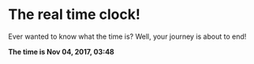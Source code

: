# The real time clock!

Ever wanted to know what the time is? Well, your journey is about to end!

**The time is Nov 04, 2017, 03:48**